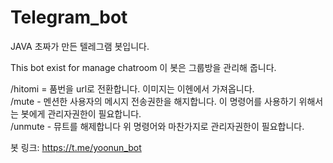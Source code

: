 # Telegram_bot

JAVA 초짜가 만든 텔레그램 봇입니다.

This bot exist for manage chatroom
이 봇은 그룹방을 관리해 줍니다.

/hitomi = 품번을 url로 전환합니다. 이미지는 이헨에서 가져옵니다. <br>
/mute - 멘션한 사용자의 메시지 전송권한을 해지합니다. 이 명령어를 사용하기 위해서는 봇에게 관리자권한이 필요합니다. <br>
/unmute - 뮤트를 해제합니다 위 명령어와 마찬가지로 관리자권한이 필요합니다. <br>


봇 링크: https://t.me/yoonun_bot
